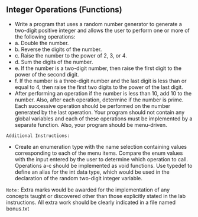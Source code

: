 ## Integer Operations (Functions)
- Write a program that uses a random number generator to generate a
two-digit positive integer and allows the user to perform one or more of
the following operations:
- a. Double the number.
- b. Reverse the digits of the number.
- c. Raise the number to the power of 2, 3, or 4.
- d. Sum the digits of the number.
- e. If the number is a two-digit number, then raise the first digit 
to the power of the second digit.
- f. If the number is a three-digit number and the last digit is less
than or equal to 4, then raise the first two digits to the power of
the last digit.
- After performing an operation if the number is less than 10, add
10 to the number. Also, after each operation, determine if the
number is prime. Each successive operation should be performed
on the number generated by the last operation. Your program
should not contain any global variables and each of these
operations must be implemented by a separate function. Also, your program should be menu-driven.

`Additional Instructions:`
- Create an enumeration type with the name selection containing values
corresponding to each of the menu items. Compare the enum values
with the input entered by the user to determine which operation to call. Operations a-c should be implemented as void functions. Use typedef to 
define an alias for the int data type, which would be used in the
declaration of the random two-digit integer variable.

`Note:` Extra marks would be awarded for the implementation of any
concepts taught or discovered other than those explicitly stated in the
lab instructions. All extra work should be clearly indicated in a file
named bonus.txt
